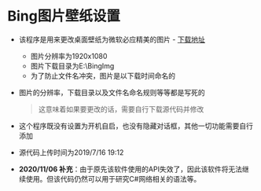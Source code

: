 # Bing图片壁纸设置

- 该程序是用来更改桌面壁纸为微软必应精美的图片 - [下载地址](https://github.com/Kiprey/BingWallpaper/releases/tag/1.0)

  - 图片分辨率为1920x1080
  - 图片下载目录为E:\BingImg
  - 为了防止文件名冲突，图片是以下载时间命名的
  
- 图片的分辨率，下载目录以及文件名命名规则等等都是写死的
  
  > 这意味着如果要更改的话，需要自行下载源代码并修改
  
-  这个程序既没有设置为开机自启，也没有隐藏对话框，其他一切功能需要自行添加

- 源代码上传时间为2019/7/16 19:12

- **2020/11/06 补充**：由于原先该软件使用的API失效了，因此该软件将无法继续使用。但该代码仍然可以用于研究C#网络相关的语法等。

